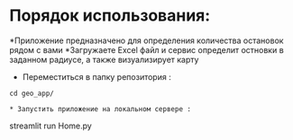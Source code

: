 
# Порядок использования:
*Приложение предназначено для определения количества остановок рядом с вами
*Загружаете Excel файл и сервис определит остновки в заданном радиусе, а также визуализирует карту
* Переместиться в папку репозитория :
```
cd geo_app/ 
```

```
* Запустить приложение на локальном сервере :
```
streamlit run Home.py
```
